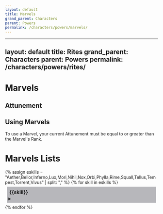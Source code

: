 ```yaml
---
layout: default
title: Marvels
grand_parent: Characters
parent: Powers
permalink: /characters/powers/marvels/
---
```


---
layout: default
title: Rites
grand_parent: Characters
parent: Powers
permalink: /characters/powers/rites/
---


# Marvels


## Attunement


## Using Marvels
To use a Marvel, your current Attunement must be equal to or greater than the Marvel's Rank.

# Marvels Lists

<section>
{% assign eskills = "Aether,Bellor,Inferno,Lux,Mori,Nihil,Nox,Orbi,Phylla,Rime,Squall,Tellus,Tempest,Torrent,Vivus" | split: "," %}
{% for skill in eskills %}
    <div style="background-color: #1f1d2b50; margin: 6px; padding: 5px;">
        <p style='margin: 3px; font-weight:bold; font-size: 115%;'>{{skill}}</p>
        <details>
            <summary></summary>
            {% for r in site.data.powers.marvels %}
                {% if r.skill == skill %}
                    <div style="background-color: #37344f50; margin: 10px; padding: 5px;">
                        <h3 style="margin-top: 5px;">{{r.name}}</h3>
                        <h4 style="margin-top: 5px;">{{r.type}}</h4>
                        <h5 style="margin-top: 5px;">{{r.rank}}</h5>
                        <em>{{r.keywords | join: ", "}}</em>
                        <details>
                        <summary></summary>
                            {% if r.requires %}
                                <p><em>Requires: </em>{{r.requires}}</p>
                            {% endif %}
                            {% if r.effect %}
                                <p><strong>Effect</strong>
                                <br>{{r.effect}}</p>
                            {% endif %}
                            {% assign thresh = r.threshold %}
                            {% for t in thresh %}
                                <p><strong>Threshold &mdash; {{t.hits}}</strong>
                                <br>{{t.effect}}</p>
                            {% endfor %}
                        </details>
                    </div>
                    <div height=5px></div>
                {% endif %}
            {% endfor %}
        </details>
    </div>
    <div height=5px></div>
{% endfor %}
</section>

<style>
 
.mytabs {
    display: flex;
    flex-wrap: wrap;
    margin: 0px auto;
    padding: 25px;
}
.mytabs input[type="radio"] {
    display: none;
}

.mytabs label {
    padding: 25px;
    font-weight: bold;
}

.mytabs .tab {
    width: 100%;
    padding: 0px;
    order: 1;
    display: none;
}
.mytabs .tab h2 {
    font-size: 3em;
}

.mytabs input[type='radio']:checked + label + .tab {
    display: block;
}

.mytabs input[type="radio"]:checked + label {
    background: #444985;
}
</style>